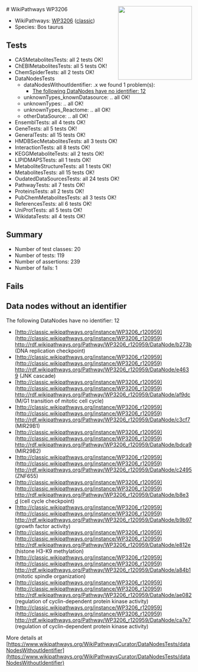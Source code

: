 <img style="float: right; width: 200px" src="https://upload.wikimedia.org/wikipedia/commons/thumb/8/83/Wplogo_with_text_500.png/640px-Wplogo_with_text_500.png" />
# WikiPathways WP3206

* WikiPathways: [WP3206](https://wikipathways.org/pathways/WP3206) ([classic](https://classic.wikipathways.org/instance/WP3206))
* Species: Bos taurus
## Tests
* CASMetabolitesTests: all 2 tests OK!
* ChEBIMetabolitesTests: all 5 tests OK!
* ChemSpiderTests: all 2 tests OK!
* DataNodesTests
    * dataNodesWithoutIdentifier: .x we found 1 problem(s):
        * [The following DataNodes have no identifier: 12](#8792c492)
    * unknownTypes_knownDatasource: .. all OK!
    * unknownTypes: .. all OK!
    * unknownTypes_Reactome: .. all OK!
    * otherDataSource: .. all OK!
* EnsemblTests: all 4 tests OK!
* GeneTests: all 5 tests OK!
* GeneralTests: all 15 tests OK!
* HMDBSecMetabolitesTests: all 3 tests OK!
* InteractionTests: all 8 tests OK!
* KEGGMetaboliteTests: all 2 tests OK!
* LIPIDMAPSTests: all 1 tests OK!
* MetaboliteStructureTests: all 1 tests OK!
* MetabolitesTests: all 15 tests OK!
* OudatedDataSourcesTests: all 24 tests OK!
* PathwayTests: all 7 tests OK!
* ProteinsTests: all 2 tests OK!
* PubChemMetabolitesTests: all 3 tests OK!
* ReferencesTests: all 6 tests OK!
* UniProtTests: all 5 tests OK!
* WikidataTests: all 4 tests OK!


## Summary

* Number of test classes: 20
* Number of tests: 119
* Number of assertions: 239
* Number of fails: 1

## Fails

<a name="8792c492" />

## Data nodes without an identifier

The following DataNodes have no identifier: 12

* [http://classic.wikipathways.org/instance/WP3206_r120959](http://classic.wikipathways.org/instance/WP3206_r120959) http://rdf.wikipathways.org/Pathway/WP3206_r120959/DataNode/b273b (DNA replication checkpoint)
* [http://classic.wikipathways.org/instance/WP3206_r120959](http://classic.wikipathways.org/instance/WP3206_r120959) http://rdf.wikipathways.org/Pathway/WP3206_r120959/DataNode/e4639 (JNK cascade)
* [http://classic.wikipathways.org/instance/WP3206_r120959](http://classic.wikipathways.org/instance/WP3206_r120959) http://rdf.wikipathways.org/Pathway/WP3206_r120959/DataNode/af9dc (M/G1 transition of mitotic cell cycle)
* [http://classic.wikipathways.org/instance/WP3206_r120959](http://classic.wikipathways.org/instance/WP3206_r120959) http://rdf.wikipathways.org/Pathway/WP3206_r120959/DataNode/c3cf7 (MIR29B1)
* [http://classic.wikipathways.org/instance/WP3206_r120959](http://classic.wikipathways.org/instance/WP3206_r120959) http://rdf.wikipathways.org/Pathway/WP3206_r120959/DataNode/bdca9 (MIR29B2)
* [http://classic.wikipathways.org/instance/WP3206_r120959](http://classic.wikipathways.org/instance/WP3206_r120959) http://rdf.wikipathways.org/Pathway/WP3206_r120959/DataNode/c2495 (ZNF655)
* [http://classic.wikipathways.org/instance/WP3206_r120959](http://classic.wikipathways.org/instance/WP3206_r120959) http://rdf.wikipathways.org/Pathway/WP3206_r120959/DataNode/b8e3d (cell cycle checkpoint)
* [http://classic.wikipathways.org/instance/WP3206_r120959](http://classic.wikipathways.org/instance/WP3206_r120959) http://rdf.wikipathways.org/Pathway/WP3206_r120959/DataNode/b9b97 (growth factor activity)
* [http://classic.wikipathways.org/instance/WP3206_r120959](http://classic.wikipathways.org/instance/WP3206_r120959) http://rdf.wikipathways.org/Pathway/WP3206_r120959/DataNode/e812e (histone H3-K9 methylation)
* [http://classic.wikipathways.org/instance/WP3206_r120959](http://classic.wikipathways.org/instance/WP3206_r120959) http://rdf.wikipathways.org/Pathway/WP3206_r120959/DataNode/a84b1 (mitotic spindle organization)
* [http://classic.wikipathways.org/instance/WP3206_r120959](http://classic.wikipathways.org/instance/WP3206_r120959) http://rdf.wikipathways.org/Pathway/WP3206_r120959/DataNode/ae082 (regulation of cyclin-dependent protein kinase activity)
* [http://classic.wikipathways.org/instance/WP3206_r120959](http://classic.wikipathways.org/instance/WP3206_r120959) http://rdf.wikipathways.org/Pathway/WP3206_r120959/DataNode/ca7e7 (regulation of cyclin-dependent protein kinase activity)


More details at [https://www.wikipathways.org/WikiPathwaysCurator/DataNodesTests/dataNodesWithoutIdentifier](https://www.wikipathways.org/WikiPathwaysCurator/DataNodesTests/dataNodesWithoutIdentifier)

